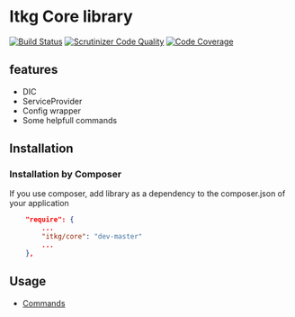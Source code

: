 Itkg Core library
=================

[![Build Status](https://travis-ci.org/itkg/core.svg?branch=master)](https://travis-ci.org/itkg/core)
[![Scrutinizer Code Quality](https://scrutinizer-ci.com/g/itkg/core/badges/quality-score.png?b=master)](https://scrutinizer-ci.com/g/itkg/core/?branch=master)
[![Code Coverage](https://scrutinizer-ci.com/g/itkg/core/badges/coverage.png?b=master)](https://scrutinizer-ci.com/g/itkg/core/?branch=master)

## features
* DIC
* ServiceProvider
* Config wrapper
* Some helpfull commands

## Installation

### Installation by Composer

If you use composer, add library as a dependency to the composer.json of your application

```json
    "require": {
        ...
        "itkg/core": "dev-master"
        ...
    },

```

## Usage

* [Commands](https://github.com/itkg/core/tree/master/docs/command/index.md)

